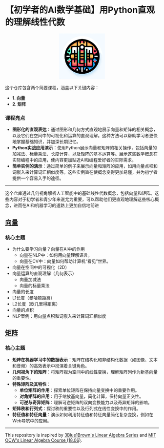 # 【初学者的AI数学基础】用Python直观的理解线性代数
<p align="center">
  <img width="150" height="150" src="icon.webp">
</p>

  这个仓库包含两个简要课程，涵盖以下关键内容：
 - **1. 向量**
 - **2. 矩阵**

### 课程亮点

- **图形化的直观表达**：通过图形和几何方式直观地展示向量和矩阵的相关概念，以及它们在空间中的可视化和运算的直观理解。这种方法可以帮助学习者更快地掌握基础知识，并加深长期记忆。
- **Python实战应用演示**：使用Python展示向量和矩阵的相关操作，包括向量的加减法、标量乘法、长度计算，以及矩阵的基本运算等。展示这些数学概念在实际编程中的应用，使内容更加贴近AI和编程爱好者的实际需求。
- **简单实例的演示**：通过简单的例子来展示向量和矩阵的应用，如用向量点积和词嵌入来计算词汇相似度等。这些实例旨在使概念变得更加易懂，并为初学者提供一个容易入手的途径。

---

这个仓库通过几何视角解析人工智能中的基础线性代数概念，包括向量和矩阵。这些内容对于初学者和青少年来说尤为重要，可以帮助他们更直观地理解这些核心概念，进而在AI和机器学习的道路上更加自信地前进

## [向量](https://github.com/098765d/Basic-Linear-Algebra-Concepts-in-AI-A-Geometric-Perspective/blob/b0f52c9d510e8e50836032ad59e88cffab8eaeeb/Vector_Algebra.ipynb)

### 核心主题

- 为什么要学习向量？向量在AI中的作用
  - 向量在NLP中：如何用向量理解语言。
  - 向量在CV中：向量如何帮助计算机“看见”世界。
- 向量在空间中的可视化（2D）
- 向量运算的直观理解（几何表示）
  - 向量加减法
  - 向量的标量乘法
-  向量的长度
  - L1长度（曼哈顿距离）
  - L2长度（欧几里得距离）
-  向量的点积
- NLP案例：用向量点积和词嵌入来计算词汇相似度


## [矩阵](https://github.com/098765d/Basic-Linear-Algebra-Concepts-in-AI-A-Geometric-Perspective/blob/97a3d69aa711928e5887e2617e5a24398453e3ad/Matrix_as_Linear_Transformation.ipynb)

### 核心主题

- **矩阵在机器学习中的数据表示**：矩阵在结构化和非结构化数据（如图像、文本和音频）的高效表示中扮演着关键角色。
- **几何视角下的矩阵**：将矩阵视为空间中的线性变换，理解矩阵列作为新基向量的重要性。
- **特殊矩阵及其特性**：
  - **单位矩阵的作用**：探索单位矩阵在保持向量变换中的重要作用。
  - **对角矩阵的应用**：用于缩放基向量，简化计算，保持向量正交性。
  - **可逆与奇异矩阵**：理解可逆矩阵的双向变换能力以及奇异矩阵的影响。
- **矩阵秩和行列式**：探讨秩的重要性以及行列式在线性变换中的作用。
- **特征值和特征向量**：演示如何利用特征值和特征向量简化复杂变换，例如在Web导航中的应用。


---
This repository is inspired by [3Blue1Brown's Linear Algebra Series](https://www.3blue1brown.com/topics/linear-algebra) and [MIT OCW's Linear Algebra Course (18.06)](https://ocw.mit.edu/courses/18-06-linear-algebra-spring-2010/).
